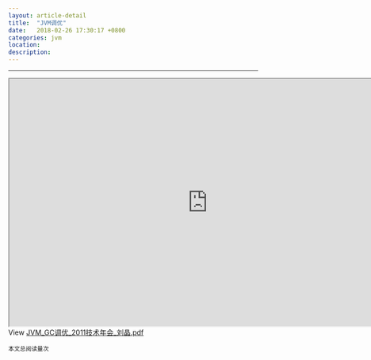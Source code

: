 ```yaml
---
layout: article-detail
title:  "JVM调优"
date:   2018-02-26 17:30:17 +0800
categories: jvm
location: 
description: 
---
```

---

<iframe width="800" height="500" src="https://slideonline.com/presentation/17901-jvm-gc-2011-pdf" scrollbars="no" scrolling="no" webkitAllowFullScreen mozallowfullscreen allowFullScreen></iframe><div>View <a href="https://slideonline.com/presentation/17901-jvm-gc-2011-pdf">JVM_GC调优_2011技术年会_刘晶.pdf</a></div>

>
  <small>本文总阅读量<span id="busuanzi_value_page_pv"></span>次</small>




